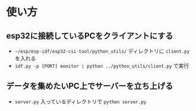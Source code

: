 # 使い方
## esp32に接続しているPCをクライアントにする
-  `~/esp/esp-idf/esp32-csi-tool/python_utils/` ディレクトリに `client.py` を入れる
- `idf.py -p [PORT] monitor | python ../python_utils/client.py` で実行

## データを集めたいPC上でサーバーを立ち上げる
- `server.py` 入っているディレクトリで `python server.py` 
